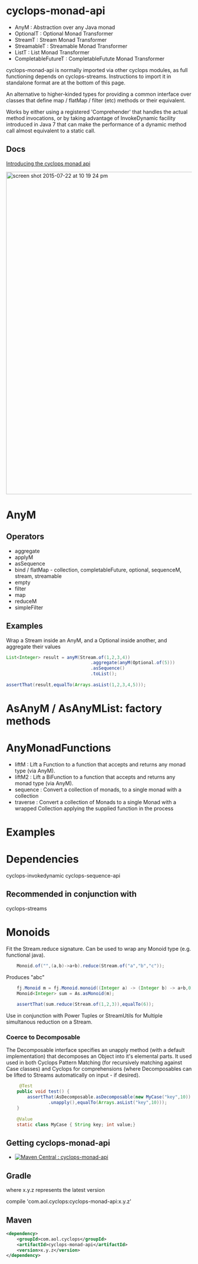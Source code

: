 # cyclops-monad-api

* AnyM : Abstraction over any Java monad
* OptionalT : Optional Monad Transformer
* StreamT : Stream Monad Transformer
* StreamableT : Streamable Monad Transformer
* ListT : List Monad Transformer
* CompletableFutureT : CompletableFutute Monad Transformer

cyclops-monad-api is normally imported via other cyclops modules, as full functioning depends on cyclops-streams. Instructions to import it in standalone format are at the bottom of this page.

An alternative to higher-kinded types for providing a common interface over classes that define map / flatMap / filter (etc) methods or their equivalent.

Works by either using a registered 'Comprehender' that handles the actual method invocations, or by taking advantage of InvokeDynamic facility introduced in Java 7 that can make the performance of a dynamic method call almost equivalent to a static call.

## Docs

[Introducing the cyclops monad api](https://medium.com/@johnmcclean/introducing-the-cyclops-monad-api-a7a6b7967f4d)


<img width="873" alt="screen shot 2015-07-22 at 10 19 24 pm" src="https://cloud.githubusercontent.com/assets/9964792/8837752/e478f5bc-30bf-11e5-972d-e6ac54e80b7a.png">

# AnyM

## Operators

* aggregate
* applyM
* asSequence
* bind / flatMap - collection, completableFuture, optional, sequenceM, stream, streamable
* empty
* filter
* map
* reduceM
* simpleFilter


## Examples


Wrap a Stream inside an AnyM, and a Optional inside another, and aggregate their values

```java
List<Integer> result = anyM(Stream.of(1,2,3,4))
								.aggregate(anyM(Optional.of(5)))
								.asSequence()
								.toList();
		
assertThat(result,equalTo(Arrays.asList(1,2,3,4,5)));
```
# AsAnyM / AsAnyMList: factory methods

# AnyMonadFunctions

* liftM  : Lift a Function to a function that accepts and returns any monad type (via AnyM).
* liftM2 : Lift a BiFunction to a function that accepts and returns any monad type (via AnyM).
* sequence : Convert a collection of monads, to a single monad with a collection
* traverse : Convert a collection of Monads to a single Monad with a wrapped Collection applying the supplied function in the process


# Examples



# Dependencies

cyclops-invokedynamic
cyclops-sequence-api

## Recommended in conjunction with

cyclops-streams



# Monoids

Fit the Stream.reduce signature. Can be used to wrap any Monoid type (e.g. functional java).

```java
	Monoid.of("",(a,b)->a+b).reduce(Stream.of("a","b","c"));
```
	
Produces "abc"
```java 
	fj.Monoid m = fj.Monoid.monoid((Integer a) -> (Integer b) -> a+b,0);
	Monoid<Integer> sum = As.asMonoid(m);
		
	assertThat(sum.reduce(Stream.of(1,2,3)),equalTo(6));
```
	
Use in conjunction with Power Tuples or StreamUtils for Multiple simultanous reduction on a Stream.


### Coerce to Decomposable

The Decomposable interface specifies an unapply method (with a default implementation) that decomposes an Object into it's elemental parts. It used used in both Cyclops Pattern Matching (for recursively matching against Case classes) and Cyclops for comprehensions (where Decomposables can be lifted to Streams automatically on input - if desired).

```java
     @Test
	public void test() {
		assertThat(AsDecomposable.asDecomposable(new MyCase("key",10))
				.unapply(),equalTo(Arrays.asList("key",10)));
	}
	
	@Value
	static class MyCase { String key; int value;}
```
	
## Getting cyclops-monad-api

* [![Maven Central : cyclops-monad-api](https://maven-badges.herokuapp.com/maven-central/com.aol.cyclops/cyclops-monad-api/badge.svg)](https://maven-badges.herokuapp.com/maven-central/com.aol.cyclops/cyclops-monad-api)


## Gradle

where x.y.z represents the latest version

compile 'com.aol.cyclops:cyclops-monad-api:x.y.z'

## Maven

```xml
<dependency>
    <groupId>com.aol.cyclops</groupId>
    <artifactId>cyclops-monad-api</artifactId>
    <version>x.y.z</version>
</dependency>
```
	
